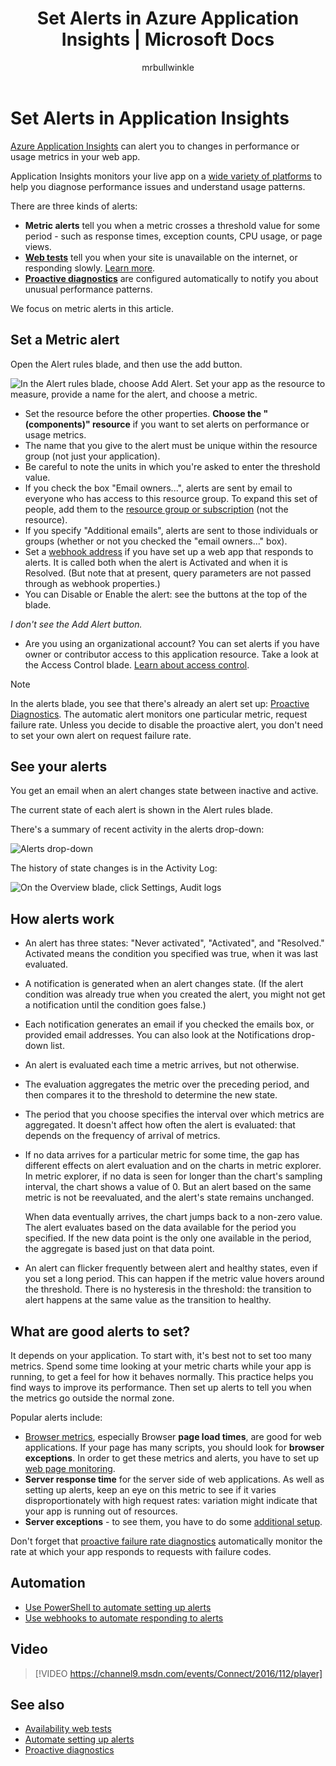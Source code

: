 ﻿---
title: Set Alerts in Azure Application Insights | Microsoft Docs
description: Get notified about slow response times, exceptions, and other performance or usage changes in your web app.
services: application-insights
documentationcenter: ''
author: mrbullwinkle
manager: carmonm

ms.assetid: f8ebde72-f819-4ba5-afa2-31dbd49509a5
ms.service: application-insights
ms.workload: tbd
ms.tgt_pltfrm: ibiza
ms.devlang: na
ms.topic: conceptual
ms.date: 03/14/2017
ms.author: mbullwin

---
# Set Alerts in Application Insights
[Azure Application Insights][start] can alert you to changes in performance or usage metrics in your web app. 

Application Insights monitors your live app on a [wide variety of platforms][platforms] to help you diagnose performance issues and understand usage patterns.

There are three kinds of alerts:

* **Metric alerts** tell you when a metric crosses a threshold value for some period - such as response times, exception counts, CPU usage, or page views. 
* [**Web tests**][availability] tell you when your site is unavailable on the internet, or responding slowly. [Learn more][availability].
* [**Proactive diagnostics**](app-insights-proactive-diagnostics.md) are configured automatically to notify you about unusual performance patterns.

We focus on metric alerts in this article.

## Set a Metric alert
Open the Alert rules blade, and then use the add button. 

![In the Alert rules blade, choose Add Alert. Set your app as the resource to measure, provide a name for the alert, and choose a metric.](./media/app-insights-alerts/01-set-metric.png)

* Set the resource before the other properties. **Choose the "(components)" resource** if you want to set alerts on performance or usage metrics.
* The name that you give to the alert must be unique within the resource group (not just your application).
* Be careful to note the units in which you're asked to enter the threshold value.
* If you check the box "Email owners...", alerts are sent by email to everyone who has access to this resource group. To expand this set of people, add them to the [resource group or subscription](app-insights-resources-roles-access-control.md) (not the resource).
* If you specify "Additional emails", alerts are sent to those individuals or groups (whether or not you checked the "email owners..." box). 
* Set a [webhook address](../monitoring-and-diagnostics/insights-webhooks-alerts.md) if you have set up a web app that responds to alerts. It is called both when the alert is Activated and when it is Resolved. (But note that at present, query parameters are not passed through as webhook properties.)
* You can Disable or Enable the alert: see the buttons at the top of the blade.

*I don't see the Add Alert button.* 

* Are you using an organizational account? You can set alerts if you have owner or contributor access to this application resource. Take a look at the Access Control blade. [Learn about access control][roles].

> [!NOTE]
> In the alerts blade, you see that there's already an alert set up: [Proactive Diagnostics](app-insights-proactive-failure-diagnostics.md). The automatic alert monitors one particular metric, request failure rate. Unless you decide to disable the proactive alert, you don't need to set your own alert on request failure rate. 
> 
> 

## See your alerts
You get an email when an alert changes state between inactive and active. 

The current state of each alert is shown in the Alert rules blade.

There's a summary of recent activity in the alerts drop-down:

![Alerts drop-down](./media/app-insights-alerts/010-alert-drop.png)

The history of state changes is in the Activity Log:

![On the Overview blade, click Settings, Audit logs](./media/app-insights-alerts/09-alerts.png)

## How alerts work
* An alert has three states: "Never activated", "Activated", and "Resolved." Activated means the condition you specified was true, when it was last evaluated.
* A notification is generated when an alert changes state. (If the alert condition was already true when you created the alert, you might not get a notification until the condition goes false.)
* Each notification generates an email if you checked the emails box, or provided email addresses. You can also look at the Notifications drop-down list.
* An alert is evaluated each time a metric arrives, but not otherwise.
* The evaluation aggregates the metric over the preceding period, and then compares it to the threshold to determine the new state.
* The period that you choose specifies the interval over which metrics are aggregated. It doesn't affect how often the alert is evaluated: that depends on the frequency of arrival of metrics.
* If no data arrives for a particular metric for some time, the gap has different effects on alert evaluation and on the charts in metric explorer. In metric explorer, if no data is seen for longer than the chart's sampling interval, the chart shows a value of 0. But an alert based on the same metric is not be reevaluated, and the alert's state remains unchanged. 
  
    When data eventually arrives, the chart jumps back to a non-zero value. The alert evaluates based on the data available for the period you specified. If the new data point is the only one available in the period, the aggregate is based just on that data point.
* An alert can flicker frequently between alert and healthy states, even if you set a long period. This can happen if the metric value hovers around the threshold. There is no hysteresis in the threshold: the transition to alert happens at the same value as the transition to healthy.

## What are good alerts to set?
It depends on your application. To start with, it's best not to set too many metrics. Spend some time looking at your metric charts while your app is running, to get a feel for how it behaves normally. This practice helps you find ways to improve its performance. Then set up alerts to tell you when the metrics go outside the normal zone. 

Popular alerts include:

* [Browser metrics][client], especially Browser **page load times**, are good for web applications. If your page has many scripts, you should look for **browser exceptions**. In order to get these metrics and alerts, you have to set up [web page monitoring][client].
* **Server response time** for the server side of web applications. As well as setting up alerts, keep an eye on this metric to see if it varies disproportionately with high request rates: variation might indicate that your app is running out of resources. 
* **Server exceptions** - to see them, you have to do some [additional setup](app-insights-asp-net-exceptions.md).

Don't forget that [proactive failure rate diagnostics](app-insights-proactive-failure-diagnostics.md) automatically monitor the rate at which your app responds to requests with failure codes. 

## Automation
* [Use PowerShell to automate setting up alerts](app-insights-powershell-alerts.md)
* [Use webhooks to automate responding to alerts](../monitoring-and-diagnostics/insights-webhooks-alerts.md)

## Video

> [!VIDEO https://channel9.msdn.com/events/Connect/2016/112/player]

## See also
* [Availability web tests](app-insights-monitor-web-app-availability.md)
* [Automate setting up alerts](app-insights-powershell-alerts.md)
* [Proactive diagnostics](app-insights-proactive-diagnostics.md) 

<!--Link references-->

[availability]: app-insights-monitor-web-app-availability.md
[client]: app-insights-javascript.md
[platforms]: app-insights-platforms.md
[roles]: app-insights-resources-roles-access-control.md
[start]: app-insights-overview.md

